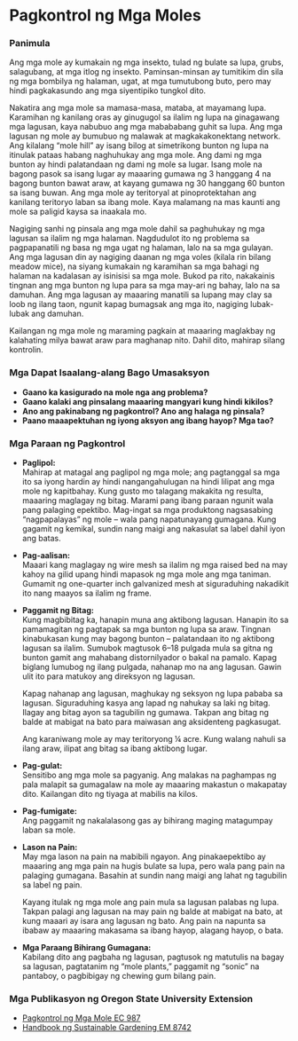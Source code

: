 # Pagkontrol ng Mga Moles

### Panimula

Ang mga mole ay kumakain ng mga insekto, tulad ng bulate sa lupa, grubs, salagubang, at mga itlog ng insekto. Paminsan-minsan ay tumitikim din sila ng mga bombilya ng halaman, ugat, at mga tumutubong buto, pero may hindi pagkakasundo ang mga siyentipiko tungkol dito.

Nakatira ang mga mole sa mamasa-masa, mataba, at mayamang lupa. Karamihan ng kanilang oras ay ginugugol sa ilalim ng lupa na ginagawang mga lagusan, kaya nabubuo ang mga mabababang guhit sa lupa. Ang mga lagusan ng mole ay bumubuo ng malawak at magkakakonektang network. Ang kilalang “mole hill” ay isang bilog at simetrikong bunton ng lupa na itinulak pataas habang naghuhukay ang mga mole. Ang dami ng mga bunton ay hindi palatandaan ng dami ng mole sa lugar. Isang mole na bagong pasok sa isang lugar ay maaaring gumawa ng 3 hanggang 4 na bagong bunton bawat araw, at kayang gumawa ng 30 hanggang 60 bunton sa isang buwan. Ang mga mole ay teritoryal at pinoprotektahan ang kanilang teritoryo laban sa ibang mole. Kaya malamang na mas kaunti ang mole sa paligid kaysa sa inaakala mo.

Nagiging sanhi ng pinsala ang mga mole dahil sa paghuhukay ng mga lagusan sa ilalim ng mga halaman. Nagdudulot ito ng problema sa pagpapanatili ng basa ng mga ugat ng halaman, lalo na sa mga gulayan. Ang mga lagusan din ay nagiging daanan ng mga voles (kilala rin bilang meadow mice), na siyang kumakain ng karamihan sa mga bahagi ng halaman na kadalasan ay isinisisi sa mga mole. Bukod pa rito, nakakainis tingnan ang mga bunton ng lupa para sa mga may-ari ng bahay, lalo na sa damuhan. Ang mga lagusan ay maaaring manatili sa lupang may clay sa loob ng ilang taon, ngunit kapag bumagsak ang mga ito, nagiging lubak-lubak ang damuhan.

Kailangan ng mga mole ng maraming pagkain at maaaring maglakbay ng kalahating milya bawat araw para maghanap nito. Dahil dito, mahirap silang kontrolin.

### Mga Dapat Isaalang-alang Bago Umasaksyon

- **Gaano ka kasigurado na mole nga ang problema?**
- **Gaano kalaki ang pinsalang maaaring mangyari kung hindi kikilos?**
- **Ano ang pakinabang ng pagkontrol? Ano ang halaga ng pinsala?**
- **Paano maaapektuhan ng iyong aksyon ang ibang hayop? Mga tao?**

### Mga Paraan ng Pagkontrol

- **Paglipol:**  
  Mahirap at matagal ang paglipol ng mga mole; ang pagtanggal sa mga ito sa iyong hardin ay hindi nangangahulugan na hindi lilipat ang mga mole ng kapitbahay. Kung gusto mo talagang makakita ng resulta, maaaring maglagay ng bitag. Marami pang ibang paraan ngunit wala pang palaging epektibo. Mag-ingat sa mga produktong nagsasabing “nagpapalayas” ng mole – wala pang napatunayang gumagana. Kung gagamit ng kemikal, sundin nang maigi ang nakasulat sa label dahil iyon ang batas.

- **Pag-aalisan:**  
  Maaari kang maglagay ng wire mesh sa ilalim ng mga raised bed na may kahoy na gilid upang hindi mapasok ng mga mole ang mga taniman. Gumamit ng one-quarter inch galvanized mesh at siguraduhing nakadikit ito nang maayos sa ilalim ng frame.

- **Paggamit ng Bitag:**  
  Kung magbibitag ka, hanapin muna ang aktibong lagusan. Hanapin ito sa pamamagitan ng pagtapak sa mga bunton ng lupa sa araw. Tingnan kinabukasan kung may bagong bunton – palatandaan ito ng aktibong lagusan sa ilalim. Sumubok magtusok 6–18 pulgada mula sa gitna ng bunton gamit ang mahabang distornilyador o bakal na pamalo. Kapag biglang lumubog ng ilang pulgada, nahanap mo na ang lagusan. Gawin ulit ito para matukoy ang direksyon ng lagusan.

  Kapag nahanap ang lagusan, maghukay ng seksyon ng lupa pababa sa lagusan. Siguraduhing kasya ang lapad ng nahukay sa laki ng bitag. Ilagay ang bitag ayon sa tagubilin ng gumawa. Takpan ang bitag ng balde at mabigat na bato para maiwasan ang aksidenteng pagkasugat.

  Ang karaniwang mole ay may teritoryong ¼ acre. Kung walang nahuli sa ilang araw, ilipat ang bitag sa ibang aktibong lugar.

- **Pag-gulat:**  
  Sensitibo ang mga mole sa pagyanig. Ang malakas na paghampas ng pala malapit sa gumagalaw na mole ay maaaring makastun o makapatay dito. Kailangan dito ng tiyaga at mabilis na kilos.

- **Pag-fumigate:**  
  Ang paggamit ng nakalalasong gas ay bihirang maging matagumpay laban sa mole.

- **Lason na Pain:**  
  May mga lason na pain na mabibili ngayon. Ang pinakaepektibo ay maaaring ang mga pain na hugis bulate sa lupa, pero wala pang pain na palaging gumagana. Basahin at sundin nang maigi ang lahat ng tagubilin sa label ng pain.

  Kayang itulak ng mga mole ang pain mula sa lagusan palabas ng lupa. Takpan palagi ang lagusan na may pain ng balde at mabigat na bato, at kung maaari ay isara ang lagusan ng bato. Ang pain na napunta sa ibabaw ay maaaring makasama sa ibang hayop, alagang hayop, o bata.

- **Mga Paraang Bihirang Gumagana:**  
  Kabilang dito ang pagbaha ng lagusan, pagtusok ng matutulis na bagay sa lagusan, pagtatanim ng “mole plants,” paggamit ng “sonic” na pantaboy, o pagbibigay ng chewing gum bilang pain.

### Mga Publikasyon ng Oregon State University Extension

- [Pagkontrol ng Mga Mole EC 987](https://catalog.extension.oregonstate.edu)
- [Handbook ng Sustainable Gardening EM 8742](https://catalog.extension.oregonstate.edu)
